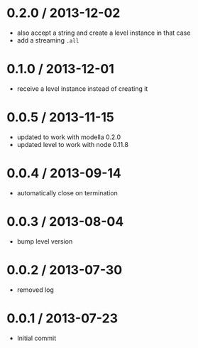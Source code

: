0.2.0 / 2013-12-02
==================

 * also accept a string and create a level instance in that case
 * add a streaming `.all`


0.1.0 / 2013-12-01
==================

 * receive a level instance instead of creating it

0.0.5 / 2013-11-15
==================

 * updated to work with modella 0.2.0
 * updated level to work with node 0.11.8

0.0.4 / 2013-09-14
==================

 * automatically close on termination

0.0.3 / 2013-08-04
==================

 * bump level version

0.0.2 / 2013-07-30
==================

 * removed log

0.0.1 / 2013-07-23
==================

 * Initial commit